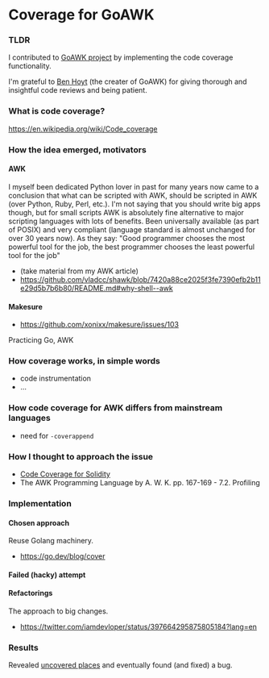 
# Coverage for GoAWK
    
### TLDR

I contributed to [GoAWK project]() by implementing the code coverage functionality.

I'm grateful to [Ben Hoyt](https://benhoyt.com/) (the creater of GoAWK) for giving thorough and insightful code reviews and being patient.
      
### What is code coverage?

https://en.wikipedia.org/wiki/Code_coverage

### How the idea emerged, motivators

#### AWK

I myself been dedicated Python lover in past for many years now came to a conclusion that what can be scripted with AWK, should be scripted in AWK (over Python, Ruby, Perl, etc.). I'm not saying that you should write big apps though, but for small scripts AWK is absolutely fine alternative to major scripting languages with lots of benefits. Been universally available (as part of POSIX) and very compliant (language standard is almost unchanged for over 30 years now). As they say: "Good programmer chooses the most powerful tool for the job, the best programmer chooses the least powerful tool for the job"

- (take material from my AWK article)
- https://github.com/vladcc/shawk/blob/7420a88ce2025f3fe7390efb2b11e29d5b7b6b80/README.md#why-shell--awk

#### Makesure

- https://github.com/xonixx/makesure/issues/103
 
Practicing Go, AWK
                
### How coverage works, in simple words

 - code instrumentation
 - ...

### How code coverage for AWK differs from mainstream languages

 - need for `-coverappend`

### How I thought to approach the issue
                       
 - [Code Coverage for Solidity](https://blog.colony.io/code-coverage-for-solidity-eecfa88668c2/)
 - The AWK Programming Language by A. W. K. pp. 167-169 - 7.2. Profiling 
    
### Implementation

#### Chosen approach
    
Reuse Golang machinery.

- https://go.dev/blog/cover

#### Failed (hacky) attempt

#### Refactorings

The approach to big changes. 

- https://twitter.com/iamdevloper/status/397664295875805184?lang=en

### Results

Revealed [uncovered places](https://github.com/xonixx/makesure/issues/111) and eventually found (and fixed) a bug.